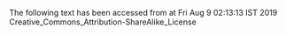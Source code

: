 The following text has been accessed from at Fri Aug 9 02:13:13 IST 2019
Creative_Commons_Attribution-ShareAlike_License
